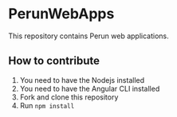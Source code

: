 # PerunWebApps

This repository contains Perun web applications.
## How to contribute
1) You need to have the Nodejs installed
2) You need to have the Angular CLI installed
3) Fork and clone this repository
4) Run `npm install`
